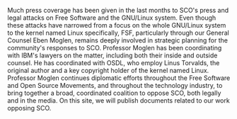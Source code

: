 Much press coverage has been given in the last months to SCO's press and legal attacks on Free Software and the GNU/Linux system. Even though these attacks have narrowed from a focus on the whole GNU/Linux system to the kernel named Linux specifically, FSF, particularly through our General Counsel Eben Moglen, remains deeply involved in strategic planning for the community's responses to SCO. Professor Moglen has been coordinating with IBM's lawyers on the matter, including both their inside and outside counsel. He has coordinated with OSDL, who employ Linus Torvalds, the original author and a key copyright holder of the kernel named Linux. Professor Moglen continues diplomatic efforts throughout the Free Software and Open Source Movements, and throughout the technology industry, to bring together a broad, coordinated coalition to oppose SCO, both legally and in the media. On this site, we will publish documents related to our work opposing SCO.